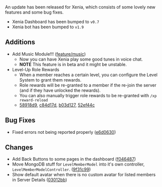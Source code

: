 An update has been released for Xenia, which consists of some lovely new features and some bug fixes.
- Xenia Dashboard has been bumped to `v0.7`
- Xenia bot has been bumped to `v1.9`

## Additions
- Add Music Module!!! ([feature/music](https://github.com/ktwrd/XeniaBot/commit/c1434e4172262198a03b0a774b230d4d1ac8513b))
    * Now you can have Xenia play some good tunes in voice chat.
    * **NOTE** This feature is in beta and it might be unstable.
- Level-Up Role Rewards
    * When a member reaches a certain level, you can configure the Level System to grant them rewards.
    * Role rewards will be re-granted to a member if the re-join the server (and if they have unlocked the rewards).
    * You can also manually trigger role rewards to be re-granted with `/xp reward-reload`
    - [58918d9](https://github.com/ktwrd/XeniaBot/commit/58918d985146805bd1472da1cd150a14f7fc29f0), [c84d17d](https://github.com/ktwrd/XeniaBot/commit/c84d17d39d9326dfd5ab8d9c79b8000bdfca8d10), [b03d127](https://github.com/ktwrd/XeniaBot/commit/b03d1274b6bfa87355a37af6f113d6cab2391f1f), [52ef44c](https://github.com/ktwrd/XeniaBot/commit/52ef44c3f3a2c55adddfc8a5a7b121563108a3cd) 

## Bug Fixes
- Fixed errors not being reported properly ([e6d0630](https://github.com/ktwrd/XeniaBot/commit/e6d06307ab477fe8f13a8b6bbfbff87b152a4667))

## Changes
- Add Back Buttons to some pages in the dashboard ([f046487](https://github.com/ktwrd/XeniaBot/commit/f0464870cd8f13d37d4e0549431b3911d340f3d8))
- Move MongoDB stuff for `LevelMemberModel` into it's own controller, `LevelMemberModelController`. ([9f31c99](https://github.com/ktwrd/XeniaBot/commit/9f31c99824ace299b5b50705eb63e22a8ba12f34))
- Show default avatar when there is no custom avatar for listed members in Server Details ([03012bb](https://github.com/ktwrd/XeniaBot/commit/03012bbd1dde56f629c8fa010d8cee5749e69706))